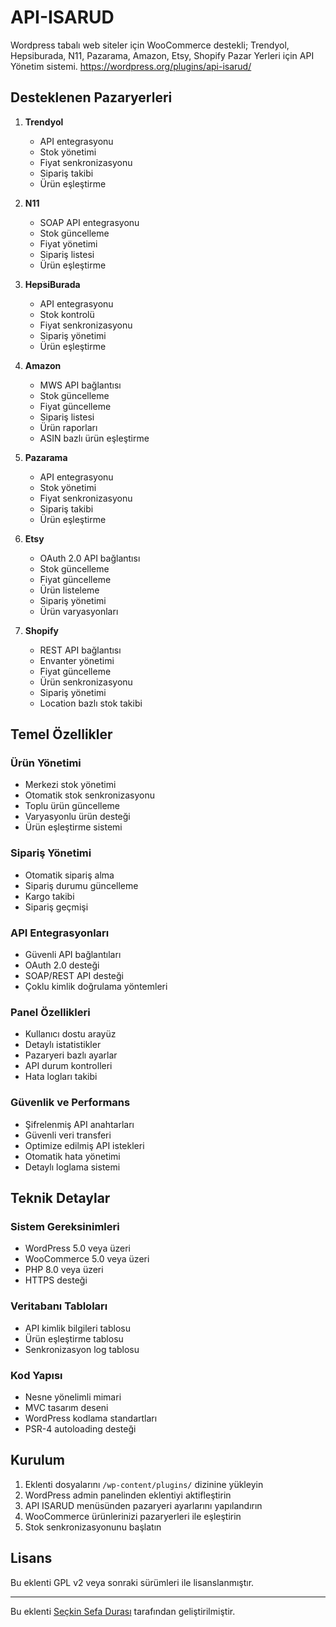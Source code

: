 # API-ISARUD
Wordpress tabalı web siteler için WooCommerce destekli; Trendyol, Hepsiburada, N11, Pazarama, Amazon, Etsy, Shopify Pazar Yerleri için API Yönetim sistemi.
https://wordpress.org/plugins/api-isarud/

## Desteklenen Pazaryerleri

1. **Trendyol**
   * API entegrasyonu
   * Stok yönetimi
   * Fiyat senkronizasyonu
   * Sipariş takibi
   * Ürün eşleştirme

2. **N11**
   * SOAP API entegrasyonu
   * Stok güncelleme
   * Fiyat yönetimi
   * Sipariş listesi
   * Ürün eşleştirme

3. **HepsiBurada**
   * API entegrasyonu
   * Stok kontrolü
   * Fiyat senkronizasyonu
   * Sipariş yönetimi
   * Ürün eşleştirme

4. **Amazon**
   * MWS API bağlantısı
   * Stok güncelleme
   * Fiyat güncelleme
   * Sipariş listesi
   * Ürün raporları
   * ASIN bazlı ürün eşleştirme

5. **Pazarama**
   * API entegrasyonu
   * Stok yönetimi
   * Fiyat senkronizasyonu
   * Sipariş takibi
   * Ürün eşleştirme

6. **Etsy**
   * OAuth 2.0 API bağlantısı
   * Stok güncelleme
   * Fiyat güncelleme
   * Ürün listeleme
   * Sipariş yönetimi
   * Ürün varyasyonları

7. **Shopify**
   * REST API bağlantısı
   * Envanter yönetimi
   * Fiyat güncelleme
   * Ürün senkronizasyonu
   * Sipariş yönetimi
   * Location bazlı stok takibi

## Temel Özellikler
### Ürün Yönetimi
* Merkezi stok yönetimi
* Otomatik stok senkronizasyonu
* Toplu ürün güncelleme
* Varyasyonlu ürün desteği
* Ürün eşleştirme sistemi

### Sipariş Yönetimi
* Otomatik sipariş alma
* Sipariş durumu güncelleme
* Kargo takibi
* Sipariş geçmişi

### API Entegrasyonları
* Güvenli API bağlantıları
* OAuth 2.0 desteği
* SOAP/REST API desteği
* Çoklu kimlik doğrulama yöntemleri

### Panel Özellikleri
* Kullanıcı dostu arayüz
* Detaylı istatistikler
* Pazaryeri bazlı ayarlar
* API durum kontrolleri
* Hata logları takibi

### Güvenlik ve Performans
* Şifrelenmiş API anahtarları
* Güvenli veri transferi
* Optimize edilmiş API istekleri
* Otomatik hata yönetimi
* Detaylı loglama sistemi

## Teknik Detaylar
### Sistem Gereksinimleri
* WordPress 5.0 veya üzeri
* WooCommerce 5.0 veya üzeri
* PHP 8.0 veya üzeri
* HTTPS desteği

### Veritabanı Tabloları
* API kimlik bilgileri tablosu
* Ürün eşleştirme tablosu
* Senkronizasyon log tablosu

### Kod Yapısı
* Nesne yönelimli mimari
* MVC tasarım deseni
* WordPress kodlama standartları
* PSR-4 autoloading desteği

## Kurulum
1. Eklenti dosyalarını `/wp-content/plugins/` dizinine yükleyin
2. WordPress admin panelinden eklentiyi aktifleştirin
3. API ISARUD menüsünden pazaryeri ayarlarını yapılandırın
4. WooCommerce ürünlerinizi pazaryerleri ile eşleştirin
5. Stok senkronizasyonunu başlatın

## Lisans
Bu eklenti GPL v2 veya sonraki sürümleri ile lisanslanmıştır.

---
Bu eklenti [Seçkin Sefa Durası](https://www.seckin.ws) tarafından geliştirilmiştir.
